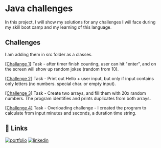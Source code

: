 
# Java challenges

In this project, I will show my solutions for any challenges I will face during my skill boot camp and my learning of this language. 




## Challenges

I am adding them in src folder as a classes.

[[Challange 1]](https://github.com/Kawi0r/Java-skill-bootcamp-challenges/blob/master/src/challengeOne.java)
Task - after timer finish counting, user can hit "enter", and on the screen will show up random jokse (random from 10).

[[Challenge 2]](https://github.com/Kawi0r/Java-skill-bootcamp-challenges/blob/master/src/challengeTwo.java)
Task - Print out Hello + user input, but only if input contains only letters (no numbers. special char. or empty input).

[[Challenge 3]](https://github.com/Kawi0r/Java-skill-bootcamp-challenges/blob/master/src/DuplicateChallenge.java)
Task - Create two arrays, and fill them with 20x random numbers. The program identifies and prints duplicates from both arrays.

[[Challenge 4]](https://github.com/Kawi0r/Java-skill-bootcamp-challenges/blob/master/src/OverloadingChallenge.java)
Task - Overloading challenge - I created the program to calculate from input minutes and seconds, a duration time string. 
## 🔗 Links
[![portfolio](https://img.shields.io/badge/my_portfolio-000?style=for-the-badge&logo=ko-fi&logoColor=white)](https://github.com/Kawi0r)
[![linkedin](https://img.shields.io/badge/linkedin-0A66C2?style=for-the-badge&logo=linkedin&logoColor=white)](https://www.linkedin.com/in/sebastian-kawka/)


